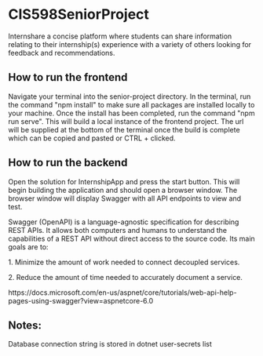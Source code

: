 # CIS598SeniorProject

<p>Internshare a concise platform where students can share information relating to their internship(s) experience with a variety of others looking for feedback and recommendations.</p>

## How to run the frontend

<p>Navigate your terminal into the senior-project directory. In the terminal, run the command "npm install" to make sure all packages are installed locally to your machine. Once the install has been completed, run the command "npm run serve". This will build a local instance of the frontend project. The url will be supplied at the bottom of the terminal once the build is complete which can be copied and pasted or CTRL + clicked.</p>

## How to run the backend

<p>Open the solution for InternshipApp and press the start button. This will begin building the application and should open a browser window. The browser window will display Swagger with all API endpoints to view and test.</p>

<p>Swagger (OpenAPI) is a language-agnostic specification for describing REST APIs. It allows both computers and humans to understand the capabilities of a REST API without direct access to the source code. Its main goals are to:</p>
<p>1. Minimize the amount of work needed to connect decoupled services.</p>
<p>2. Reduce the amount of time needed to accurately document a service.</p>
<p>https://docs.microsoft.com/en-us/aspnet/core/tutorials/web-api-help-pages-using-swagger?view=aspnetcore-6.0</p>


## Notes:
<p>Database connection string is stored in dotnet user-secrets list</p>
